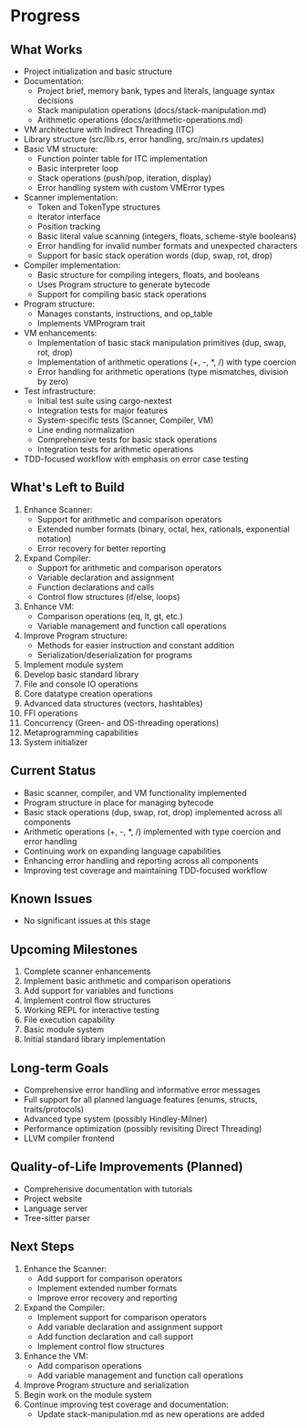 # Progress

## What Works
- Project initialization and basic structure
- Documentation:
  - Project brief, memory bank, types and literals, language syntax decisions
  - Stack manipulation operations (docs/stack-manipulation.md)
  - Arithmetic operations (docs/arithmetic-operations.md)
- VM architecture with Indirect Threading (ITC)
- Library structure (src/lib.rs, error handling, src/main.rs updates)
- Basic VM structure:
  - Function pointer table for ITC implementation
  - Basic interpreter loop
  - Stack operations (push/pop, iteration, display)
  - Error handling system with custom VMError types
- Scanner implementation:
  - Token and TokenType structures
  - Iterator interface
  - Position tracking
  - Basic literal value scanning (integers, floats, scheme-style booleans)
  - Error handling for invalid number formats and unexpected characters
  - Support for basic stack operation words (dup, swap, rot, drop)
- Compiler implementation:
  - Basic structure for compiling integers, floats, and booleans
  - Uses Program structure to generate bytecode
  - Support for compiling basic stack operations
- Program structure:
  - Manages constants, instructions, and op_table
  - Implements VMProgram trait
- VM enhancements:
  - Implementation of basic stack manipulation primitives (dup, swap, rot, drop)
  - Implementation of arithmetic operations (+, -, *, /) with type coercion
  - Error handling for arithmetic operations (type mismatches, division by zero)
- Test infrastructure:
  - Initial test suite using cargo-nextest
  - Integration tests for major features
  - System-specific tests (Scanner, Compiler, VM)
  - Line ending normalization
  - Comprehensive tests for basic stack operations
  - Integration tests for arithmetic operations
- TDD-focused workflow with emphasis on error case testing

## What's Left to Build
1. Enhance Scanner:
   - Support for arithmetic and comparison operators
   - Extended number formats (binary, octal, hex, rationals, exponential notation)
   - Error recovery for better reporting
2. Expand Compiler:
   - Support for arithmetic and comparison operators
   - Variable declaration and assignment
   - Function declarations and calls
   - Control flow structures (if/else, loops)
3. Enhance VM:
   - Comparison operations (eq, lt, gt, etc.)
   - Variable management and function call operations
4. Improve Program structure:
   - Methods for easier instruction and constant addition
   - Serialization/deserialization for programs
5. Implement module system
6. Develop basic standard library
7. File and console IO operations
8. Core datatype creation operations
9. Advanced data structures (vectors, hashtables)
10. FFI operations
11. Concurrency (Green- and OS-threading operations)
12. Metaprogramming capabilities
13. System initializer

## Current Status
- Basic scanner, compiler, and VM functionality implemented
- Program structure in place for managing bytecode
- Basic stack operations (dup, swap, rot, drop) implemented across all components
- Arithmetic operations (+, -, *, /) implemented with type coercion and error handling
- Continuing work on expanding language capabilities
- Enhancing error handling and reporting across all components
- Improving test coverage and maintaining TDD-focused workflow

## Known Issues
- No significant issues at this stage

## Upcoming Milestones
1. Complete scanner enhancements
2. Implement basic arithmetic and comparison operations
3. Add support for variables and functions
4. Implement control flow structures
5. Working REPL for interactive testing
6. File execution capability
7. Basic module system
8. Initial standard library implementation

## Long-term Goals
- Comprehensive error handling and informative error messages
- Full support for all planned language features (enums, structs, traits/protocols)
- Advanced type system (possibly Hindley-Milner)
- Performance optimization (possibly revisiting Direct Threading)
- LLVM compiler frontend

## Quality-of-Life Improvements (Planned)
- Comprehensive documentation with tutorials
- Project website
- Language server
- Tree-sitter parser

## Next Steps
1. Enhance the Scanner:
   - Add support for comparison operators
   - Implement extended number formats
   - Improve error recovery and reporting
2. Expand the Compiler:
   - Implement support for comparison operators
   - Add variable declaration and assignment support
   - Add function declaration and call support
   - Implement control flow structures
3. Enhance the VM:
   - Add comparison operations
   - Add variable management and function call operations
4. Improve Program structure and serialization
5. Begin work on the module system
6. Continue improving test coverage and documentation:
   - Update stack-manipulation.md as new operations are added
